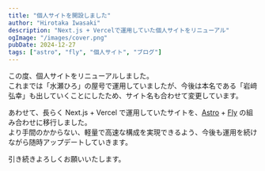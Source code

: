 ```yaml
---
title: "個人サイトを開設しました"
author: "Hirotaka Iwasaki"
description: "Next.js + Vercelで運用していた個人サイトをリニューアル"
ogImage: "/images/cover.png"
pubDate: 2024-12-27
tags: ["astro", "fly", "個人サイト", "ブログ"]
---
```


この度、個人サイトをリニューアルしました。  
これまでは「水瀬ひろ」の屋号で運用していましたが、今後は本名である「岩﨑弘幸」も出していくことにしたため、サイト名も合わせて変更しています。

あわせて、長らく Next.js + Vercel で運用していたサイトを、[Astro](https://astro.build/) + [Fly](https://fly.io/) の組み合わせに移行しました。  
より手間のかからない、軽量で高速な構成を実現できるよう、今後も運用を続けながら随時アップデートしていきます。

引き続きよろしくお願いいたします。